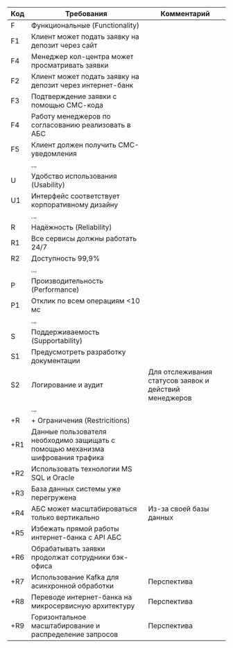| Код | Требования                                              | Комментарий  |
|-----|---------------------------------------------------------|--------------|
| F   | Функциональные (Functionality)                          |              |
| F1  | Клиент может подать заявку на депозит через сайт        |              |
| F4  | Менеджер кол-центра может просматривать заявки          |              |
| F2  | Клиент может подать заявку на депозит через интернет-банк |              |
| F3  | Подтверждение заявки с помощью СМС-кода                 |              |
| F4  | Работу менеджеров по согласованию реализовать в АБС     |              |
| F5  | Клиент должен получить СМС-уведомления                  |              |
|     | ...                                                     |              |
| U   | Удобство использования (Usability)                      |              |
| U1  | Интерфейс соответствует корпоративному дизайну          |              |
|     | ...                                                     |              |
| R   | Надёжность (Reliability)                                |              |
| R1  | Все сервисы должны работать 24/7                        |              |
| R2  | Доступность 99,9%                                       |              |
|     | ...                                                     |              |
| P   | Производительность (Performance)                        |              |
| P1  | Отклик по всем операциям <10 мс                         |              |
|     | ...                                                     |              |
| S   | Поддерживаемость (Supportability)                       |              |
| S1  | Предусмотреть разработку документации                   |              |
| S2  | Логирование и аудит                                     | Для отслеживания статусов заявок и действий менеджеров |
|     | ...                                                     |              |
| +R  | + Ограничения (Restricitions)                           |              |
| +R1 | Данные пользователя необходимо защищать с помощью механизма шифрования трафика |              |
| +R2 | Использовать технологии MS SQL и Oracle                 |              |
| +R3 | База данных системы уже перегружена                     |              |
| +R4 | АБС может масштабироваться только вертикально           | Из-за своей базы данных |
| +R5 | Избежать прямой работы интернет-банка с API АБС         |              |
| +R6 | Обрабатывать заявки продолжат сотрудники бэк-офиса      |              |
| +R7 | Использование Kafka для асинхронной обработки           | Перспектива  |
| +R8 | Переводе интернет-банка на микросервисную архитектуру   | Перспектива  |
| +R9 | Горизонтальное масштабирование и распределение запросов | Перспектива  |
